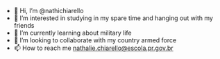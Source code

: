 - 👋 Hi, I’m @nathichiarello
- 👀 I’m interested in studying in my spare time and hanging out with my friends 
- 🌱 I’m currently learning about military life
- 💞️ I’m looking to collaborate with my country armed force 
- 📫 How to reach me nathalie.chiarello@escola.pr.gov.br

<!---
nathichiarello/nathichiarello is a ✨ special ✨ repository because its `README.md` (this file) appears on your GitHub profile.
You can click the Preview link to take a look at your changes.
--->
